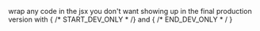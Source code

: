 wrap any code in the jsx you don't want showing up in the final production version with 
{ /* START_DEV_ONLY * /} and { /* END_DEV_ONLY * / }